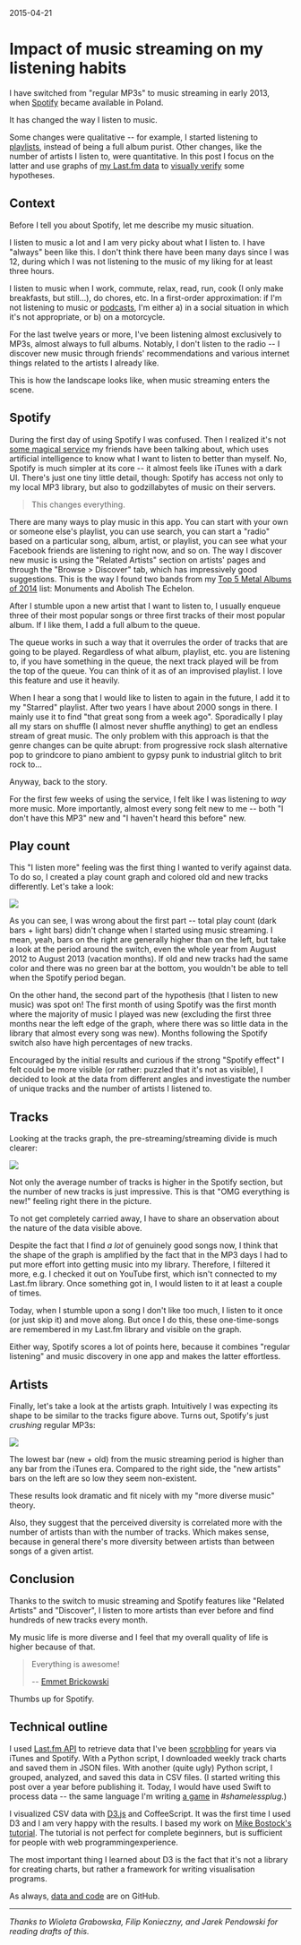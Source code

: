2015-04-21

Impact of music streaming on my listening habits
================================================

I have switched from "regular MP3s" to music streaming in early 2013,
when [Spotify][] became available in Poland.

It has changed the way I listen to music.

Some changes were qualitative -- for example, I started listening to
[playlists][], instead of being a full album purist.  Other changes,
like the number of artists I listen to, were quantitative.  In this post
I focus on the latter and use graphs of [my Last.fm data][Last.fm] to
[visually verify][disinformation] some hypotheses.

  [Spotify]: http://en.wikipedia.org/wiki/Spotify
  [playlists]: https://github.com/narfdotpl/playlists
  [Last.fm]: http://www.last.fm/user/narfdotpl
  [disinformation]: https://visualisingadvocacy.org/blog/disinformation-visualization-how-lie-datavis


Context
-------

Before I tell you about Spotify, let me describe my music situation.

I listen to music a lot and I am very picky about what I listen to.  I
have "always" been like this.  I don't think there have been many days
since I was 12, during which I was not listening to the music of my
liking for at least three hours.

I listen to music when I work, commute, relax, read, run, cook (I only
make breakfasts, but still...), do chores, etc.  In a first-order
approximation: if I'm not listening to music or [podcasts][], I'm either
a) in a social situation in which it's not appropriate, or b) on a
motorcycle.

For the last twelve years or more, I've been listening almost
exclusively to MP3s, almost always to full albums.  Notably, I
don't listen to the radio -- I discover new music through friends'
recommendations and various internet things related to the artists I
already like.

This is how the landscape looks like, when music streaming enters the
scene.

  [podcasts]: http://links.narf.pl/tags/podcast


Spotify
-------

During the first day of using Spotify I was confused.  Then I realized
it's not [some magical service][Pandora] my friends have been talking
about, which uses artificial intelligence to know what I want to listen
to better than myself.  No, Spotify is much simpler at its core -- it
almost feels like iTunes with a dark UI.  There's just one tiny little
detail, though: Spotify has access not only to my local MP3 library, but
also to godzillabytes of music on their servers.

  [Pandora]: http://en.wikipedia.org/wiki/Pandora_Radio

> This changes everything.

There are many ways to play music in this app.  You can start with your
own or someone else's playlist, you can use search, you can start a
"radio" based on a particular song, album, artist, or playlist, you
can see what your Facebook friends are listening to right now, and so
on.  The way I discover new music is using the "Related Artists" section
on artists' pages and through the "Browse > Discover" tab, which has
impressively good suggestions.  This is the way I found two bands from
my [Top 5 Metal Albums of 2014][top5] list:  Monuments and Abolish The
Echelon.

  [top5]: /posts/my-top-5-metal-albums-of-2014

After I stumble upon a new artist that I want to listen to, I usually
enqueue three of their most popular songs or three first tracks of their
most popular album.  If I like them, I add a full album to the queue.

The queue works in such a way that it overrules the order of tracks that
are going to be played.  Regardless of what album, playlist, etc. you
are listening to, if you have something in the queue, the next track
played will be from the top of the queue.  You can think of it as of an
improvised playlist.  I love this feature and use it heavily.

When I hear a song that I would like to listen to again in the future,
I add it to my "Starred" playlist.  After two years I have about 2000
songs in there.  I mainly use it to find "that great song from a week
ago".  Sporadically I play all my stars on shuffle (I almost never
shuffle anything) to get an endless stream of great music.  The only
problem with this approach is that the genre changes can be quite
abrupt: from progressive rock slash alternative pop to grindcore to
piano ambient to gypsy punk to industrial glitch to brit rock to...

Anyway, back to the story.

For the first few weeks of using the service, I felt like I was
listening to *way* more music.  More importantly, almost every song felt
new to me -- both "I don't have this MP3" new and "I haven't heard this
before" new.


Play count
----------

This "I listen more" feeling was the first thing I wanted to verify
against data.  To do so, I&nbsp;created a play count graph and colored
old and new tracks differently.  Let's take a look:

![](play-count.png)

As you can see, I was wrong about the first part -- total play count
(dark bars + light bars) didn't change when I started using music
streaming.  I mean, yeah, bars on the right are generally higher than on
the left, but take a look at the period around the switch, even the whole
year from August 2012 to August 2013 (vacation months).  If old and new
tracks had the same color and there was no green bar at the bottom, you
wouldn't be able to tell when the Spotify period began.

On the other hand, the second part of the hypothesis (that I listen to
new music) was spot on!  The first month of using Spotify was the first
month where the majority of music I played was new (excluding the first
three months near the left edge of the graph, where there was so little
data in the library that almost every song was new).  Months following
the Spotify switch also have high percentages of new tracks.

Encouraged by the initial results and curious if the strong "Spotify
effect" I felt could be more visible (or rather: puzzled that it's
not as visible), I decided to look at the data from different angles
and investigate the number of unique tracks and the number of artists
I&nbsp;listened to.


Tracks
------

Looking at the tracks graph, the pre-streaming/streaming divide is
much clearer:

![](tracks.png)

Not only the average number of tracks is higher in the Spotify section,
but the number of new tracks is just impressive.  This is that "OMG
everything is new!" feeling right there in the picture.

To not get completely carried away, I have to share an observation about
the nature of the data visible above.

Despite the fact that I find *a lot* of genuinely good songs now, I
think that the shape of the graph is amplified by the fact that in the
MP3 days I had to put more effort into getting music into my library.
Therefore, I filtered it more, e.g. I checked it out on YouTube first,
which isn't connected to my Last.fm library.  Once something got in, I
would listen to it at least a couple of times.

Today, when I stumble upon a song I don't like too much, I listen to
it once (or just skip it) and move along.  But once I do this, these
one-time-songs are remembered in my Last.fm library and visible on the
graph.

Either way, Spotify scores a lot of points here, because it combines
"regular listening" and music discovery in one app and makes the latter
effortless.


Artists
-------

Finally, let's take a look at the artists graph.  Intuitively I was
expecting its shape to be similar to the tracks figure above.  Turns
out, Spotify's just *crushing* regular MP3s:

![](artists.png)

The lowest bar (new + old) from the music streaming period is higher
than any bar from the iTunes era.  Compared to the right side, the "new
artists" bars on the left are so low they seem non-existent.

These results look dramatic and fit nicely with my "more diverse music"
theory.

Also, they suggest that the perceived diversity is correlated more with
the number of artists than with the number of tracks.  Which makes
sense, because in general there's more diversity between artists than
between songs of a given artist.


Conclusion
----------

Thanks to the switch to music streaming and Spotify features like
"Related Artists" and "Discover", I listen to more artists than ever
before and find hundreds of new tracks every month.

My music life is more diverse and I feel that my overall quality of life
is higher because of that.

> Everything is awesome!
>
> -- [Emmet Brickowski](http://youtu.be/vx5n21zHPm8)

Thumbs up for Spotify.


Technical outline
-----------------

I used [Last.fm API][] to retrieve data that I've been [scrobbling][]
for years via iTunes and Spotify.  With a Python script, I downloaded
weekly track charts and saved them in JSON files.  With another (quite
ugly) Python script, I grouped, analyzed, and saved this data in CSV
files.  (I started writing this post over a year before publishing it.
Today, I would have used Swift to process data -- the same language I'm
writing [a game](/checkers) in *#shamelessplug*.)

I visualized CSV data with [D3.js][] and CoffeeScript.  It was the first
time I used D3 and I am very happy with the results.  I based my work on
[Mike Bostock's tutorial][tutorial].  The tutorial is not perfect for
complete beginners, but is sufficient for people with web
programming<wbr>experience.

The most important thing I learned about D3 is the fact that it's
not a library for creating charts, but rather a framework for writing
visualisation programs.

As always, [data and code][] are on GitHub.

  [Last.fm API]: http://www.last.fm/api/show/user.getWeeklyTrackChart
  [scrobbling]: http://en.wiktionary.org/wiki/scrobble
  [D3.js]: http://d3js.org/
  [tutorial]: http://bost.ocks.org/mike/bar/
  [data and code]: https://github.com/narfdotpl/narf.pl/tree/master/content/assets/music-streaming

---

*Thanks to Wioleta Grabowska, Filip Konieczny, and Jarek Pendowski for
reading drafts of this.*
